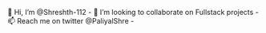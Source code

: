  👋 Hi, I’m @Shreshth-112 -
 💞️ I’m looking to collaborate on Fullstack projects -
 📫 Reach me on twitter @PaliyalShre -
 

<!---
Shreshth-112/Shreshth-112 is a ✨ special ✨ repository because its `README.md` (this file) appears on your GitHub profile.
You can click the Preview link to take a look at your changes.
--->
